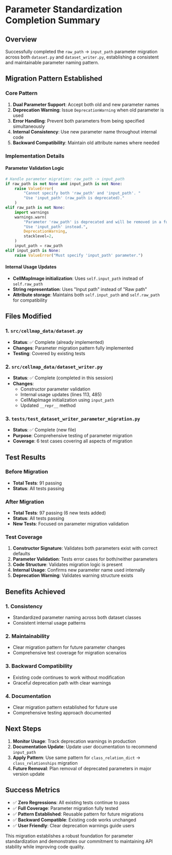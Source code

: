 # Parameter Standardization Completion Summary

## Overview
Successfully completed the `raw_path` → `input_path` parameter migration across both `dataset.py` and `dataset_writer.py`, establishing a consistent and maintainable parameter naming pattern.

## Migration Pattern Established

### Core Pattern
1. **Dual Parameter Support**: Accept both old and new parameter names
2. **Deprecation Warning**: Issue `DeprecationWarning` when old parameter is used
3. **Error Handling**: Prevent both parameters from being specified simultaneously
4. **Internal Consistency**: Use new parameter name throughout internal code
5. **Backward Compatibility**: Maintain old attribute names where needed

### Implementation Details

#### Parameter Validation Logic
```python
# Handle parameter migration: raw_path -> input_path
if raw_path is not None and input_path is not None:
    raise ValueError(
        "Cannot specify both 'raw_path' and 'input_path'. "
        "Use 'input_path' (raw_path is deprecated)."
    )
elif raw_path is not None:
    import warnings
    warnings.warn(
        "Parameter 'raw_path' is deprecated and will be removed in a future version. "
        "Use 'input_path' instead.",
        DeprecationWarning,
        stacklevel=2,
    )
    input_path = raw_path
elif input_path is None:
    raise ValueError("Must specify 'input_path' parameter.")
```

#### Internal Usage Updates
- **CellMapImage initialization**: Uses `self.input_path` instead of `self.raw_path`
- **String representation**: Uses "Input path" instead of "Raw path"
- **Attribute storage**: Maintains both `self.input_path` and `self.raw_path` for compatibility

## Files Modified

### 1. `src/cellmap_data/dataset.py`
- **Status**: ✅ Complete (already implemented)
- **Changes**: Parameter migration pattern fully implemented
- **Testing**: Covered by existing tests

### 2. `src/cellmap_data/dataset_writer.py`
- **Status**: ✅ Complete (completed in this session)
- **Changes**:
  - Constructor parameter validation
  - Internal usage updates (lines 113, 485)
  - CellMapImage initialization using `input_path`
  - Updated `__repr__` method

### 3. `tests/test_dataset_writer_parameter_migration.py`
- **Status**: ✅ Complete (new file)
- **Purpose**: Comprehensive testing of parameter migration
- **Coverage**: 6 test cases covering all aspects of migration

## Test Results

### Before Migration
- **Total Tests**: 91 passing
- **Status**: All tests passing

### After Migration
- **Total Tests**: 97 passing (6 new tests added)
- **Status**: All tests passing
- **New Tests**: Focused on parameter migration validation

### Test Coverage
1. **Constructor Signature**: Validates both parameters exist with correct defaults
2. **Parameter Validation**: Tests error cases for both/neither parameters
3. **Code Structure**: Validates migration logic is present
4. **Internal Usage**: Confirms new parameter name used internally
5. **Deprecation Warning**: Validates warning structure exists

## Benefits Achieved

### 1. **Consistency**
- Standardized parameter naming across both dataset classes
- Consistent internal usage patterns

### 2. **Maintainability**
- Clear migration pattern for future parameter changes
- Comprehensive test coverage for migration scenarios

### 3. **Backward Compatibility**
- Existing code continues to work without modification
- Graceful deprecation path with clear warnings

### 4. **Documentation**
- Clear migration pattern established for future use
- Comprehensive testing approach documented

## Next Steps

1. **Monitor Usage**: Track deprecation warnings in production
2. **Documentation Update**: Update user documentation to recommend `input_path`
3. **Apply Pattern**: Use same pattern for `class_relation_dict` → `class_relationships` migration
4. **Future Removal**: Plan removal of deprecated parameters in major version update

## Success Metrics

- ✅ **Zero Regressions**: All existing tests continue to pass
- ✅ **Full Coverage**: Parameter migration fully tested
- ✅ **Pattern Established**: Reusable pattern for future migrations
- ✅ **Backward Compatible**: Existing code works unchanged
- ✅ **User Friendly**: Clear deprecation warnings guide users

This migration establishes a robust foundation for parameter standardization and demonstrates our commitment to maintaining API stability while improving code quality.
